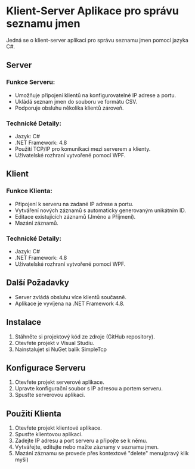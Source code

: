 # Klient-Server Aplikace pro správu seznamu jmen

Jedná se o klient-server aplikaci pro správu seznamu jmen pomocí jazyka C#.

## Server

### Funkce Serveru:

- Umožňuje připojení klientů na konfigurovatelné IP adrese a portu.
- Ukládá seznam jmen do souboru ve formátu CSV.
- Podporuje obsluhu několika klientů zároveň.

### Technické Detaily:

- Jazyk: C#
- .NET Framework: 4.8
- Použití TCP/IP pro komunikaci mezi serverem a klienty.
- Uživatelské rozhraní vytvořené pomocí WPF.


## Klient

### Funkce Klienta:

- Připojení k serveru na zadané IP adrese a portu.
- Vytváření nových záznamů s automaticky generovaným unikátním ID.
- Editace existujících záznamů (Jméno a Příjmení).
- Mazání záznamů.

### Technické Detaily:

- Jazyk: C#
- .NET Framework: 4.8
- Uživatelské rozhraní vytvořené pomocí WPF.

## Další Požadavky

- Server zvládá obsluhu více klientů současně.
- Aplikace je vyvíjena na .NET Framework 4.8.

## Instalace

1. Stáhněte si projektový kód ze zdroje (GitHub repository).
2. Otevřete projekt v Visual Studiu.
3. Nainstalujet si NuGet balík SimpleTcp

## Konfigurace Serveru

1. Otevřete projekt serverové aplikace.
2. Upravte konfigurační soubor s IP adresou a portem serveru.
3. Spusťte serverovou aplikaci.

## Použití Klienta

1. Otevřete projekt klientové aplikace.
2. Spusťte klientovou aplikaci.
3. Zadejte IP adresu a port serveru a připojte se k němu.
4. Vytvářejte, editujte nebo mažte záznamy v seznamu jmen.
5. Mazání záznamu se provede přes kontextové "delete" menu(pravý klik myši)

